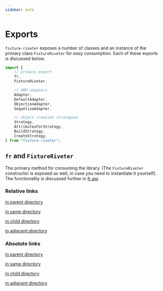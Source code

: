 ```yaml
---
sidebar: auto
---
```


# Exports

`fixture-riveter` exposes a number of classes and an instance of the primary class `FixtureRiveter` for easy consumption. Each of these exports is discussed below.

```typescript
import {
	// primary export
	fr,
	FixtureRiveter,

	// ORM adapters
	Adapter,
	DefaultAdapter,
	ObjectionAdapter,
	SequelizeAdapter,

	// object creation strategies
	Strategy,
	AttributesForStrategy,
	BuildStrategy,
	CreateStrategy,
} from "fixture-riveter";
```

## `fr` and `FixtureRiveter`

The primary method for consuming the library. (The `FixtureRiveter` constructor is exposed as well, in case you need to instantiate it yourself). The functionality is discussed further in [fr api](./fr/README.md).

### Relative links

[in parent directory](../README.md)

[in same directory](./adapter.md)

[in child directory](./exports/README.md)

[in adjacent directory](../guide/README.md)

### Absolute links

[in parent directory](/fixture-riveter/api/README.md)

[in same directory](/fixture-riveter/api/adapter.md)

[in child directory](/fixture-riveter/api/exports/README.md)

[in adjacent directory](/fixture-riveter/api/guide/README.md)
